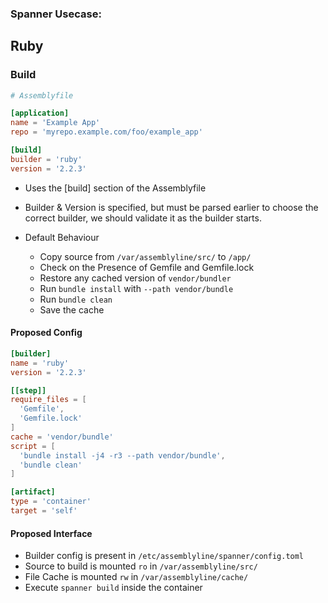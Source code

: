 ### Spanner Usecase:
## Ruby

### Build

```toml
# Assemblyfile

[application]
name = 'Example App'
repo = 'myrepo.example.com/foo/example_app'

[build]
builder = 'ruby'
version = '2.2.3'
```

* Uses the [build] section of the Assemblyfile
* Builder & Version is specified, but must be parsed earlier to choose the correct builder, we should validate it as the builder starts.

* Default Behaviour
  * Copy source from `/var/assemblyline/src/` to `/app/`
  * Check on the Presence of Gemfile and Gemfile.lock
  * Restore any cached version of `vendor/bundler`
  * Run `bundle install` with `--path vendor/bundle`
  * Run `bundle clean`
  * Save the cache

#### Proposed Config

```toml
[builder]
name = 'ruby'
version = '2.2.3'

[[step]]
require_files = [
  'Gemfile',
  'Gemfile.lock'
]
cache = 'vendor/bundle'
script = [
  'bundle install -j4 -r3 --path vendor/bundle',
  'bundle clean'
]

[artifact]
type = 'container'
target = 'self'
```

#### Proposed Interface
* Builder config is present in `/etc/assemblyline/spanner/config.toml`
* Source to build is mounted `ro` in `/var/assemblyline/src/`
* File Cache is mounted `rw` in `/var/assemblyline/cache/`
* Execute `spanner build` inside the container